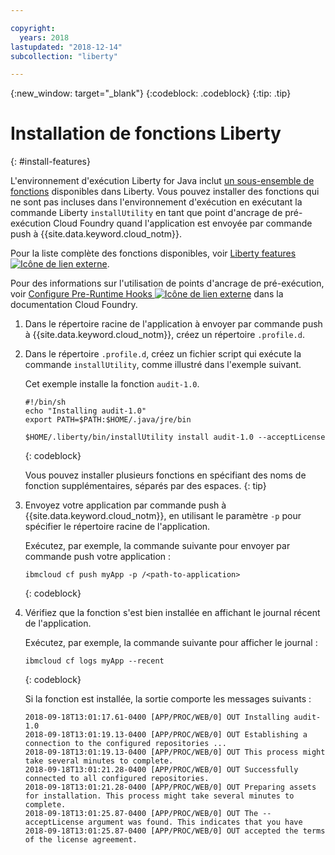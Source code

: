 ```yaml
---

copyright:
  years: 2018
lastupdated: "2018-12-14"
subcollection: "liberty"

---
```


{:new_window: target="_blank"}
{:codeblock: .codeblock}
{:tip: .tip}

# Installation de fonctions Liberty
{: #install-features}

L'environnement d'exécution Liberty for Java inclut [un sous-ensemble de fonctions](libertyFeatures.html#liberty_features) disponibles dans Liberty. Vous pouvez installer des fonctions qui ne sont pas incluses dans l'environnement d'exécution en exécutant la commande Liberty `installUtility` en tant que point d'ancrage de pré-exécution Cloud Foundry quand l'application est envoyée par commande push à {{site.data.keyword.cloud_notm}}.

Pour la liste complète des fonctions disponibles, voir [Liberty features ![Icône de lien externe](../../icons/launch-glyph.svg "Icône de lien externe")](https://www.ibm.com/support/knowledgecenter/SSEQTP_liberty/com.ibm.websphere.wlp.doc/ae/rwlp_feat.html).

Pour des informations sur l'utilisation de points d'ancrage de pré-exécution, voir [Configure Pre-Runtime Hooks ![Icône de lien externe](../../icons/launch-glyph.svg "Icône de lien externe")](https://docs.cloudfoundry.org/devguide/deploy-apps/deploy-app.html#profile) dans la documentation Cloud Foundry.

1. Dans le répertoire racine de l'application à envoyer par commande push à {{site.data.keyword.cloud_notm}}, créez un répertoire `.profile.d`.

1. Dans le répertoire `.profile.d`, créez un fichier script qui exécute la commande `installUtility`, comme illustré dans l'exemple suivant.

   Cet exemple installe la fonction `audit-1.0`.

   ```
   #!/bin/sh
   echo "Installing audit-1.0"
   export PATH=$PATH:$HOME/.java/jre/bin

   $HOME/.liberty/bin/installUtility install audit-1.0 --acceptLicense
   ```
   {: codeblock}

   Vous pouvez installer plusieurs fonctions en spécifiant des noms de fonction supplémentaires, séparés par des espaces.
   {: tip}

1. Envoyez votre application par commande push à {{site.data.keyword.cloud_notm}}, en utilisant le paramètre `-p` pour spécifier le répertoire racine de l'application.

   Exécutez, par exemple, la commande suivante pour envoyer par commande push votre application :
   ```
   ibmcloud cf push myApp -p /<path-to-application>
   ```
   {: codeblock}

1. Vérifiez que la fonction s'est bien installée en affichant le journal récent de l'application.

   Exécutez, par exemple, la commande suivante pour afficher le journal :
   ```
   ibmcloud cf logs myApp --recent
   ```
   {: codeblock}

    Si la fonction est installée, la sortie comporte les messages suivants :

    ```
    2018-09-18T13:01:17.61-0400 [APP/PROC/WEB/0] OUT Installing audit-1.0
    2018-09-18T13:01:19.13-0400 [APP/PROC/WEB/0] OUT Establishing a connection to the configured repositories ...
    2018-09-18T13:01:19.13-0400 [APP/PROC/WEB/0] OUT This process might take several minutes to complete.
    2018-09-18T13:01:21.28-0400 [APP/PROC/WEB/0] OUT Successfully connected to all configured repositories.
    2018-09-18T13:01:21.28-0400 [APP/PROC/WEB/0] OUT Preparing assets for installation. This process might take several minutes to complete.
    2018-09-18T13:01:25.87-0400 [APP/PROC/WEB/0] OUT The --acceptLicense argument was found. This indicates that you have
    2018-09-18T13:01:25.87-0400 [APP/PROC/WEB/0] OUT accepted the terms of the license agreement.
    ```
